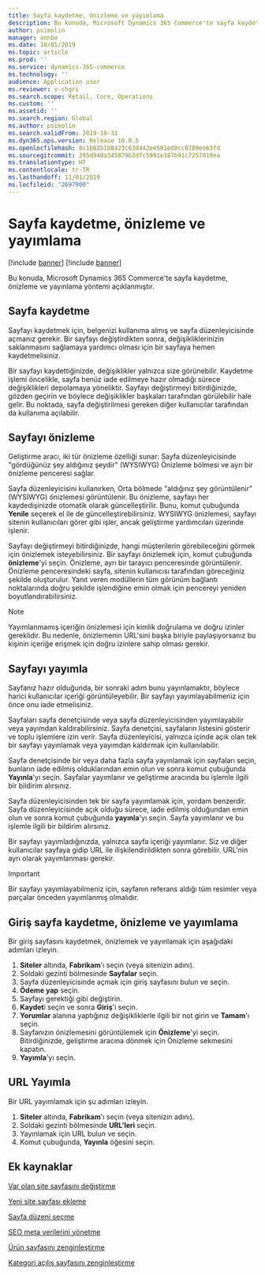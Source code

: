 ```yaml
---
title: Sayfa kaydetme, önizleme ve yayımlama
description: Bu konuda, Microsoft Dynamics 365 Commerce'te sayfa kaydetme, önizleme ve yayınlama yöntemi açıklanmıştır.
author: psimolin
manager: annbe
ms.date: 10/01/2019
ms.topic: article
ms.prod: ''
ms.service: dynamics-365-commerce
ms.technology: ''
audience: Application user
ms.reviewer: v-chgri
ms.search.scope: Retail, Core, Operations
ms.custom: ''
ms.assetid: ''
ms.search.region: Global
ms.author: psimolin
ms.search.validFrom: 2019-10-31
ms.dyn365.ops.version: Release 10.0.5
ms.openlocfilehash: 8c1b82b1b8423c63d442ee581ed0cc8789ee63fd
ms.sourcegitcommit: 295d940a345879b3dfc5991e387b91c7257019ea
ms.translationtype: HT
ms.contentlocale: tr-TR
ms.lasthandoff: 11/01/2019
ms.locfileid: "2697900"
---
```

# <a name="save-preview-and-publish-a-page"></a>Sayfa kaydetme, önizleme ve yayımlama

[!include [banner](includes/preview-banner.md)]
[!include [banner](includes/banner.md)]

Bu konuda, Microsoft Dynamics 365 Commerce'te sayfa kaydetme, önizleme ve yayınlama yöntemi açıklanmıştır.

## <a name="save-a-page"></a>Sayfa kaydetme

Sayfayı kaydetmek için, belgenizi kullanıma almış ve sayfa düzenleyicisinde açmanız gerekir. Bir sayfayı değiştirdikten sonra, değişikliklerinizin saklanmasını sağlamaya yardımcı olması için bir sayfaya hemen kaydetmelisiniz.

Bir sayfayı kaydettiğinizde, değişiklikler yalnızca size görünebilir. Kaydetme işlemi öncelikle, sayfa henüz iade edilmeye hazır olmadığı sürece değişiklikleri depolamaya yöneliktir. Sayfayı değiştirmeyi bitirdiğinizde, gözden geçirin ve böylece değişiklikler başkaları tarafından görülebilir hale gelir. Bu noktada, sayfa değiştirilmesi gereken diğer kullanıcılar tarafından da kullanıma açılabilir.

## <a name="preview-a-page"></a>Sayfayı önizleme

Geliştirme aracı, iki tür önizleme özelliği sunar: Sayfa düzenleyicisinde "gördüğünüz şey aldığınız şeydir" (WYSIWYG) Önizleme bölmesi ve ayrı bir önizleme penceresi sağlar.

Sayfa düzenleyicisini kullanırken, Orta bölmede "aldığınız şey görüntülenir" (WYSIWYG) önizlemesi görüntülenir. Bu önizleme, sayfayı her kaydedişinizde otomatik olarak güncelleştirilir. Bunu, komut çubuğunda **Yenile** seçerek el ile de güncelleştirebilirsiniz. WYSIWYG önizlemesi, sayfayı sitenin kullanıcıları görer gibi işler, ancak geliştirme yardımcıları üzerinde işlenir.

Sayfayı değiştirmeyi bitirdiğinizde, hangi müşterilerin görebileceğini görmek için önizlemek isteyebilirsiniz. Bir sayfayı önizlemek için, komut çubuğunda **önizleme**'yi seçin. Önizleme, ayrı bir tarayıcı penceresinde görüntülenir. Önizleme penceresindeki sayfa, sitenin kullanıcısı tarafından göreceğiniz şekilde oluşturulur. Yanıt veren modüllerin tüm görünüm bağlantı noktalarında doğru şekilde işlendiğine emin olmak için pencereyi yeniden boyutlandırabilirsiniz.

> [!NOTE]
> Yayımlanmamış içeriğin önizlemesi için kimlik doğrulama ve doğru izinler gereklidir. Bu nedenle, önizlemenin URL'sini başka biriyle paylaşıyorsanız bu kişinin içeriğe erişmek için doğru izinlere sahip olması gerekir.

## <a name="publish-a-page"></a>Sayfayı yayımla

Sayfanız hazır olduğunda, bir sonraki adım bunu yayınlamaktır, böylece harici kullanıcılar içeriği görüntüleyebilir. Bir sayfayı yayımlayabilmeniz için önce onu iade etmelisiniz.

Sayfaları sayfa denetçisinde veya sayfa düzenleyicisinden yayımlayabilir veya yayımdan kaldırabilirsiniz. Sayfa denetçisi, sayfaların listesini gösterir ve toplu işlemlere izin verir. Sayfa düzenleyicisi, yalnızca içinde açık olan tek bir sayfayı yayınlamak veya yayımdan kaldırmak için kullanılabilir.

Sayfa denetçisinde bir veya daha fazla sayfa yayınlamak için sayfaları seçin, bunların iade edilmiş olduklarından emin olun ve sonra komut çubuğunda **Yayınla**'yı seçin. Sayfalar yayımlanır ve geliştirme aracında bu işlemle ilgili bir bildirim alırsınız.

Sayfa düzenleyicisinden tek bir sayfa yayımlamak için, yordam benzerdir. Sayfa düzenleyicisinde açık olduğu sürece, iade edilmiş olduğundan emin olun ve sonra komut çubuğunda **yayınla**'yı seçin. Sayfa yayımlanır ve bu işlemle ilgili bir bildirim alırsınız.

Bir sayfayı yayımladığınızda, yalnızca sayfa içeriği yayımlanır. Siz ve diğer kullanıcılar sayfaya gidip URL ile ilişkilendirildikten sonra görebilir. URL'nin ayrı olarak yayımlanması gerekir.

> [!IMPORTANT]
> Bir sayfayı yayımlayabilmeniz için, sayfanın referans aldığı tüm resimler veya parçalar önceden yayımlanmış olmalıdır.

## <a name="save-preview-and-publish-a-home-page"></a>Giriş sayfa kaydetme, önizleme ve yayımlama

Bir giriş sayfasını kaydetmek, önizlemek ve yayınlamak için aşağıdaki adımları izleyin.

1. **Siteler** altında, **Fabrikam**'ı seçin (veya sitenizin adını).
1. Soldaki gezinti bölmesinde **Sayfalar** seçin.
1. Sayfa düzenleyicisinde açmak için giriş sayfasını bulun ve seçin.
1. **Ödeme yap** seçin.
1. Sayfayı gerektiği gibi değiştirin.
1. **Kaydet**i seçin ve sonra **Giriş**'i seçin.
1. **Yorumlar** alanına yaptığınız değişikliklerle ilgili bir not girin ve **Tamam**'ı seçin.
1. Sayfanızın önizlemesini görüntülemek için **Önizleme**'yi seçin. Bitirdiğinizde, geliştirme aracına dönmek için Önizleme sekmesini kapatın.
1. **Yayımla**'yı seçin.

## <a name="publish-a-url"></a>URL Yayımla

Bir URL yayımlamak için şu adımları izleyin.

1. **Siteler** altında, **Fabrikam**'ı seçin (veya sitenizin adını).
1. Soldaki gezinti bölmesinde **URL'leri** seçin.
1. Yayınlamak için URL bulun ve seçin.
1. Komut çubuğunda, **Yayınla** öğesini seçin.

## <a name="additional-resources"></a>Ek kaynaklar

[Var olan site sayfasını değiştirme](modify-existing-page.md)

[Yeni site sayfası ekleme](add-new-page.md)

[Sayfa düzeni seçme](select-page-layouts.md)

[SEO meta verilerini yönetme](manage-seo-metadata.md)

[Ürün sayfasını zenginleştirme](enrich-product-page.md)

[Kategori açılış sayfasını zenginleştirme](enrich-category-page.md)

